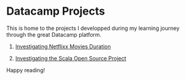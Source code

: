 # Datacamp Projects

This is home to the projects I developped during my learning journey through the great Datacamp platform.

1. [Investigating Netflixx Movies Duration](https://github.com/cbohnert67/datacamp-projects/tree/main/project1)

2. [Investigating the Scala Open Source Project]()


Happy reading!
